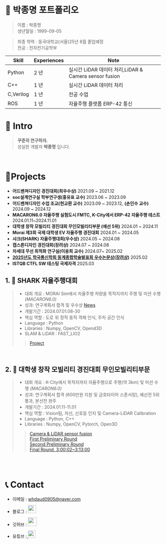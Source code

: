 # 📜 박종명 포트폴리오
> 이름 : 박종명<br>
> 생년월일 : 1999-09-05<br>

> 최종 학력 : 동국대학교(서울)25년 8월 졸업예정<br>
> 전공 : 전자전기공학부

Skill        | Experiences | Note
-------------|-------------|-----------------------------------
Python       | 2 년        | 실시간 LiDAR 데이터 처리,LiDAR & Camera sensor fusion 
C++          | 1 년        | 실시간 LiDAR 데이터 처리
C,Verilog    | 1 년        | 전공 수업
ROS          | 1 년        | 자율주행 플랫폼 ERP-42 통신


# 👋 Intro

> **꾸준히 연구하자.**<br>
> 성실한 개발자 **박종명** 입니다.


<br />

# 📝Projects
 
- **어드벤쳐디자인 경진대회(최우수상)** 2021.09 ~ 2021.12
- **soc설계연구실 학부연구생(홍유표 교수)** 2023.06 ~ 2023.09
- **어드벤쳐디자인 수업 조교(현교환 교수)** 2023.09 ~ 2023.12, **(손인수 교수)** 2024.09 ~ 2024.12
- **MACARON6.0 자율주행 실험도시 FMTC, K-City에서 ERP-42 자율주행 테스트** 2024.01.11~2024.11.01
- **대학생 창작 모빌리티 경진대회 무인모빌리티부문 (예선 5위)** 2024.01 ~ 2024.11
- **Morai 제3회 국제 대학생 EV 자율주행 경진대회** 2024.01 ~ 2024.05
- **샤크(SHARK) 자율주행대회(우수상)** 2024.05 ~ 2024.08
- **캡스톤디자인 경진대회(장려상)** 2024.07 ~ 2024.08
- **차세대 무선 최적화 연구실(이웅희 교수)** 2024.07~ 2025.02
- **[2025년도 학국통신학회 동계종합학술발표회 우수논문상(장려상)](https://conf.kics.or.kr/2025w/board/article/4401)** 2025.02
- **ISTQB CTFL SW 테스팅 국제자격** 2025.03

## 1. 🍻 SHARK 자율주행대회

> - 대회 개요 : MORAI Sim에서 자율주행 차량을 목적지까지 주행 및 미션 수행 _(MACARON6.0)_
> - 성과: 연구계획서 합격 및 우수상 [News](https://www.morai.ai/ko/post/%EB%AA%A8%EB%9D%BC%EC%9D%B4-%EB%94%94%EC%A7%80%ED%84%B8%ED%8A%B8%EC%9C%88-%EC%84%B1%EB%82%A8%EC%8B%9C-%EA%B8%B0%EB%B0%98-%EC%83%A4%ED%81%AC%EC%9E%90%EC%9C%A8%EC%A3%BC%ED%96%89%EB%8C%80%ED%9A%8C-%EC%84%B1%EB%A3%8C)
> - 개발기간 : 2024.07.01.08-30
> - 핵심 역할 : 도로 위 정적 동적 객체 인식, 주차 공간 인식
> - Language : Python
> - Libraries : Numpy, OpenCV, Opend3D
> - SLAM & LiDAR : FAST_LIO2
>> [Project](https://github.com/jongmyeongpark/jongmyeongPark_portfolio/tree/main/Shark_MORAI_contest_AutonomousDriving)

<br />

## 2. 👊 대학생 창작 모빌리티 경진대회 무인모빌리티부문

> - 대회 개요 : K-City에서 목적지까지 자율주행으로 주행(약 3km) 및 미션 수행 _(MACARON6.0)_
> - 성과: 연구계획서 합격 (600만원 지원 및 금호타이어 스폰서링), 예선전 5위 통과, 본선전 완주
> - 개발기간 : 2024.01.11-11.01
> - 핵심 역할 : Vision팀, 차선, 신호등 인지 및 Camera-LiDAR Calibration
> - Language : Python, C++
> - Libraries : Numpy, OpenCV, Pytorch, Open3D
>> [Camera & LiDAR sensor fusion](https://github.com/jongmyeongpark/jongmyeongPark_portfolio/tree/main/3DLiDAR_Camera_Calibration)<br>
>> [First Preliminary Round](https://www.youtube.com/watch?v=BuifRXkDtxM)<br>
>> [Second Preliminary Round](https://www.youtube.com/watch?v=bsNJADrdTH0)<br>
>> [Final Round, 3:00:02~3:13:00](https://www.youtube.com/watch?v=dPtdy3fO3pk&t=16231s)

<br />


<br />

# 📞 Contact

- 이메일 : whdaud0905@naver.com
- 블로그 : <a href="https://velog.io/@macaron_6pjm/posts">
  <img src="https://user-images.githubusercontent.com/68724828/185885678-8f619bfa-1160-4bb4-a026-f758a4014f82.png" height="26px" style="margin-top: 10px" />
  </a>
- 깃허브 : <a href="https://github.com/jongmyeongpark?tab=repositories">
  <img src="https://user-images.githubusercontent.com/68724828/185908612-22f4d219-78a7-4de7-bb02-deecaa63bffa.png" height="28px" style="margin-top: 10px" />
  </a>
- 유튜브 :<a href="https://www.youtube.com/@cool-rz5rw">
  <img src="https://user-images.githubusercontent.com/1569988/159397141-21463bc2-2acf-416b-aa15-235664556f34.png" height="24px" style="margin-top: 10px" />
  </a>
